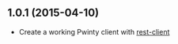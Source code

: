 ## 1.0.1 (2015-04-10)

* Create a working Pwinty client with [rest-client](https://github.com/rest-client/rest-client)
